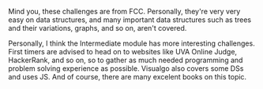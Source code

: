 Mind you, these challenges are from FCC. Personally, they're very very easy on data structures,
and many important data structures such as trees and their variations, graphs,
and so on, aren't covered.


Personally, I think the Intermediate module has more interesting challenges. First timers are advised to head on
to websites like UVA Online Judge, HackerRank, and so on, so to gather as much needed programming and problem solving experience as possible. Visualgo also covers some DSs and uses JS. And of course, there are many excelent books on this topic.
